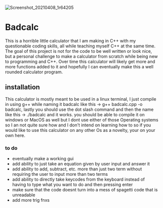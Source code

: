 ![Screenshot_20210408_1r64205](https://user-images.githubusercontent.com/81500962/114094160-f9927a80-9889-11eb-8c02-aaaa9ce9bd4c.png)
# Badcalc
This is a horrible little calculator that I am making in C++ with my questionable coding skills, all while teaching myself C++ at the same time. The goal of this project is not for the code to be well written or look nice, but a personal challenge to make a calculator from scratch while being new to programming and C++. Over time this calculator will likely get more and more functions added to it and hopefully I can eventually make this a well rounded calculator program.
## installation
This calculator is mostly meant to be used in a linux terminal, I just compile in using g++ while naming it badcalc like this -> g++ badcalc.cpp -o badcalc, lastly you should use the dot slash command and then the name like this -> ./badcalc and it works.
you should be able to compile it on windows or MacOS as well but I dont use either of those Operating systems so I an not quite sure how and I don't intend on learning how to so if you would like to use this calculator on any other Os as a novelty, your on your own here.
### to do
* eventually make a working gui
* add ability to just take an equation given by user input and answer it
* add ability to add, subtract, etc. more than just two term without requiring the user to input more than two terms
* add ability to directly take keycodes from the keyboard instead of having to type what you want to do and then pressing enter
* make sure that the code doesnt turn into a mess of spagetti code that is unreadable
* add more trig fnxs
